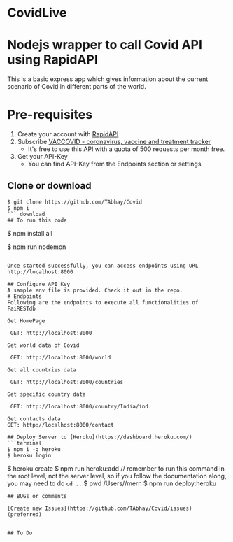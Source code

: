 # CovidLive
# Nodejs wrapper to call Covid API  using RapidAPI 
This is a basic express app which gives information about the current scenario of Covid in different parts of the
world. 

# Pre-requisites
1. Create your account with [RapidAPI](https://rapidapi.com) 
2. Subscribe [VACCOVID - coronavirus, vaccine and treatment tracker](https://rapidapi.com/vaccovidlive-vaccovidlive-default/api/vaccovid-coronavirus-vaccine-and-treatment-tracker)
    - It's free to use this API with a quota of 500 requests per month free.
3. Get your API-Key  
    - You can find API-Key from the Endpoints section or settings
## Clone or download
```terminal
$ git clone https://github.com/TAbhay/Covid
$ npm i
``` download
## To run this code
   ``` 
   $ npm install all

   $ npm run nodemon

   ```

Once started successfully, you can access endpoints using URL http://localhost:8000

## Configure API Key
A sample env file is provided. Check it out in the repo.
# Endpoints
Following are the endpoints to execute all functionalities of FaiRESTdb

Get HomePage 

    GET: http://localhost:8000

Get world data of Covid

    GET: http://localhost:8000/world
    
Get all countries data

    GET: http://localhost:8000/countries

Get specific country data

    GET: http://localhost:8000/country/India/ind

Get contacts data
   GET: http://localhost:8000/contact

## Deploy Server to [Heroku](https://dashboard.heroku.com/)
```terminal
$ npm i -g heroku
$ heroku login
```
$ heroku create
$ npm run heroku:add <your-super-amazing-heroku-app>
// remember to run this command in the root level, not the server level, so if you follow the documentation along, you may need to do `cd ..`
$ pwd
/Users/<your-name>/mern
$ npm run deploy:heroku
```
## BUGs or comments

[Create new Issues](https://github.com/TAbhay/Covid/issues) (preferred)


## To Do
 
